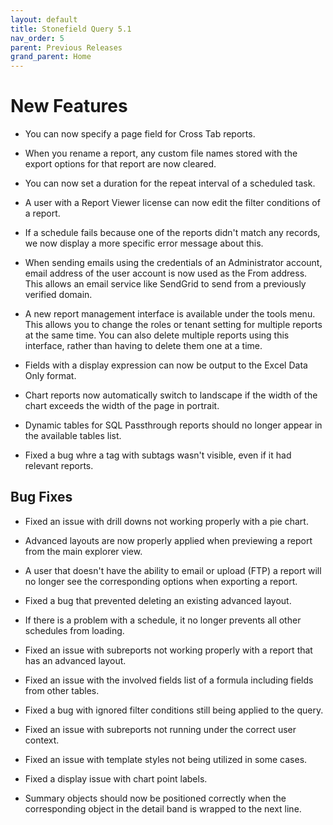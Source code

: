 ```yaml
---
layout: default
title: Stonefield Query 5.1
nav_order: 5
parent: Previous Releases
grand_parent: Home
---
```


# New Features

* You can now specify a page field for Cross Tab reports.

* When you rename a report, any custom file names stored with the export options for that report are now cleared.

* You can now set a duration for the repeat interval of a scheduled task.

* A user with a Report Viewer license can now edit the filter conditions of a report. 

* If a schedule fails because one of the reports didn't match any records, we now display a more specific error message about this.

* When sending emails using the credentials of an Administrator account, email address of the user account is now used as the From address. This allows an email service like SendGrid to send from a previously verified domain.

* A new report management interface is available under the tools menu. This allows you to change the roles or tenant setting for multiple reports at the same time. You can also delete multiple reports using this interface, rather than having to delete them one at a time.

* Fields with a display expression can now be output to the Excel Data Only format. 

* Chart reports now automatically switch to landscape if the width of the chart exceeds the width of the page in portrait.

* Dynamic tables for SQL Passthrough reports should no longer appear in the available tables list.

* Fixed a bug whre a tag with subtags wasn't visible, even if it had relevant reports.

## Bug Fixes

* Fixed an issue with drill downs not working properly with a pie chart.

* Advanced layouts are now properly applied when previewing a report from the main explorer view.

* A user that doesn't have the ability to email or upload (FTP) a report will no longer see the corresponding options when exporting a report.

* Fixed a bug that prevented deleting an existing advanced layout.

* If there is a problem with a schedule, it no longer prevents all other schedules from loading.

* Fixed an issue with subreports not working properly with a report that has an advanced layout.

* Fixed an issue with the involved fields list of a formula including fields from other tables.

* Fixed a bug with ignored filter conditions still being applied to the query.

* Fixed an issue with subreports not running under the correct user context.

* Fixed an issue with template styles not being utilized in some cases.

* Fixed a display issue with chart point labels.

* Summary objects should now be positioned correctly when the corresponding object in the detail band is wrapped to the next line.